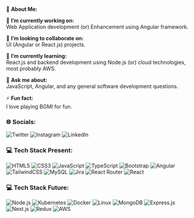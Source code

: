 💫 **About Me:**

🔭 **I’m currently working on:**  
Web Application development (or) Enhancement using Angular framework.

👯 **I’m looking to collaborate on:**  
UI (Angular or React.js) projects.

🌱 **I’m currently learning:**  
React.js and backend development using Node.js (or) cloud technologies, most probably AWS.

💬 **Ask me about:**  
JavaScript, Angular, and any general software development questions.

⚡ **Fun fact:**  
I love playing BGMI for fun.

<!-- Socials Section -->
<h3>🌐 Socials:</h3>

<!-- Social Buttons -->
<a href="https://x.com/Riyaz25387541" target="_blank" style="text-decoration: none;">
  <img src="https://img.shields.io/badge/Twitter-%231DA1F2.svg?style=for-the-badge&logo=twitter&logoColor=white" alt="Twitter">
</a>
<a href="https://www.instagram.com/riyaz_cherukuri/" target="_blank" style="text-decoration: none;">
  <img src="https://img.shields.io/badge/Instagram-%23E4405F.svg?style=for-the-badge&logo=instagram&logoColor=white" alt="Instagram">
</a>
<a href="https://www.linkedin.com/in/riyaz-cherukuri-abb379223/" target="_blank" style="text-decoration: none;">
  <img src="https://img.shields.io/badge/LinkedIn-%230077B5.svg?style=for-the-badge&logo=linkedin&logoColor=white" alt="LinkedIn">
</a>
<!-- <a href="https://stackoverflow.com/users/yourprofile" target="_blank" style="text-decoration: none;">
  <img src="https://img.shields.io/badge/StackOverflow-%23F58025.svg?style=for-the-badge&logo=stackoverflow&logoColor=white" alt="StackOverflow">
</a> -->

<!-- 💻 Tech Stack:
NodeJS AWS CSS3 JavaScript HTML5 TypeScript  Bootstrap  Express.js Next JS Redux React Router React TailwindCSS MongoDB MySQL LINUX Jira Docker Kubernetes -->

<!-- Tech Stack Section -->
<h3>💻 Tech Stack Present:</h3>

<!-- HTML5 -->
<a href="https://developer.mozilla.org/en-US/docs/Web/HTML" target="_blank" style="text-decoration: none;">
  <img src="https://img.shields.io/badge/HTML5-%23E34F26.svg?style=for-the-badge&logo=html5&logoColor=white" alt="HTML5">
</a>

<!-- CSS3 -->
<a href="https://www.w3.org/Style/CSS/" target="_blank" style="text-decoration: none;">
  <img src="https://img.shields.io/badge/CSS3-%231572B6.svg?style=for-the-badge&logo=css3&logoColor=white" alt="CSS3">
</a>

<!-- JavaScript -->
<a href="https://developer.mozilla.org/en-US/docs/Web/JavaScript" target="_blank" style="text-decoration: none;">
  <img src="https://img.shields.io/badge/JavaScript-%23F7DF1E.svg?style=for-the-badge&logo=javascript&logoColor=black" alt="JavaScript">
</a>

<!-- TypeScript -->
<a href="https://www.typescriptlang.org/" target="_blank" style="text-decoration: none;">
  <img src="https://img.shields.io/badge/TypeScript-%23007ACC.svg?style=for-the-badge&logo=typescript&logoColor=white" alt="TypeScript">
</a>

<!-- Bootstrap -->
<a href="https://getbootstrap.com/" target="_blank" style="text-decoration: none;">
  <img src="https://img.shields.io/badge/Bootstrap-%23563D7C.svg?style=for-the-badge&logo=bootstrap&logoColor=white" alt="Bootstrap">
</a>

<!-- Angular -->
<a href="https://angular.io/" target="_blank" style="text-decoration: none;">
  <img src="https://img.shields.io/badge/Angular-%23DD0031.svg?style=for-the-badge&logo=angular&logoColor=white" alt="Angular">
</a>

<!-- TailwindCSS -->
<a href="https://tailwindcss.com/" target="_blank" style="text-decoration: none;">
  <img src="https://img.shields.io/badge/TailwindCSS-%2306B6D4.svg?style=for-the-badge&logo=tailwind-css&logoColor=white" alt="TailwindCSS">
</a>

<!-- MySQL -->
<a href="https://www.mysql.com/" target="_blank" style="text-decoration: none;">
  <img src="https://img.shields.io/badge/MySQL-%234479A1.svg?style=for-the-badge&logo=mysql&logoColor=white" alt="MySQL">
</a>

<!-- Jira -->
<a href="https://www.atlassian.com/software/jira" target="_blank" style="text-decoration: none;">
  <img src="https://img.shields.io/badge/Jira-%230A0FFF.svg?style=for-the-badge&logo=jira&logoColor=white" alt="Jira">
</a>

<!-- React Router -->
<a href="https://reactrouter.com/" target="_blank" style="text-decoration: none;">
  <img src="https://img.shields.io/badge/React_Router-%23CA4245.svg?style=for-the-badge&logo=react-router&logoColor=white" alt="React Router">
</a>

<!-- React -->
<a href="https://reactjs.org/" target="_blank" style="text-decoration: none;">
  <img src="https://img.shields.io/badge/React-%2361DAFB.svg?style=for-the-badge&logo=react&logoColor=black" alt="React">
</a>

<!-- Tech Stack Section -->
<h3>💻 Tech Stack Future:</h3>

<!-- Node.js -->
<a href="https://nodejs.org/" target="_blank" style="text-decoration: none;">
  <img src="https://img.shields.io/badge/Node.js-%2343853D.svg?style=for-the-badge&logo=node.js&logoColor=white" alt="Node.js">
</a>

<!-- Kubernetes -->
<a href="https://kubernetes.io/" target="_blank" style="text-decoration: none;">
  <img src="https://img.shields.io/badge/Kubernetes-%23326CE5.svg?style=for-the-badge&logo=kubernetes&logoColor=white" alt="Kubernetes">
</a>

<!-- Docker -->
<a href="https://www.docker.com/" target="_blank" style="text-decoration: none;">
  <img src="https://img.shields.io/badge/Docker-%230db7ed.svg?style=for-the-badge&logo=docker&logoColor=white" alt="Docker">
</a>

<!-- Linux -->
<a href="https://www.linux.org/" target="_blank" style="text-decoration: none;">
  <img src="https://img.shields.io/badge/Linux-%23FCC624.svg?style=for-the-badge&logo=linux&logoColor=black" alt="Linux">
</a>

<!-- MongoDB -->
<a href="https://www.mongodb.com/" target="_blank" style="text-decoration: none;">
  <img src="https://img.shields.io/badge/MongoDB-%2347A248.svg?style=for-the-badge&logo=mongodb&logoColor=white" alt="MongoDB">
</a>

<!-- Express.js -->
<a href="https://expressjs.com/" target="_blank" style="text-decoration: none;">
  <img src="https://img.shields.io/badge/Express.js-%23000000.svg?style=for-the-badge&logo=express&logoColor=white" alt="Express.js">
</a>

<!-- Next.js -->
<a href="https://nextjs.org/" target="_blank" style="text-decoration: none;">
  <img src="https://img.shields.io/badge/Next.js-%23000000.svg?style=for-the-badge&logo=next.js&logoColor=white" alt="Next.js">
</a>

<!-- Redux -->
<a href="https://redux.js.org/" target="_blank" style="text-decoration: none;">
  <img src="https://img.shields.io/badge/Redux-%23764ABC.svg?style=for-the-badge&logo=redux&logoColor=white" alt="Redux">
</a>

<!-- AWS -->
<a href="https://aws.amazon.com/" target="_blank" style="text-decoration: none;">
  <img src="https://img.shields.io/badge/AWS-%23FF9900.svg?style=for-the-badge&logo=amazon-aws&logoColor=white" alt="AWS">
</a>

<!--
**riyaz-ch/riyaz-ch** is a ✨ _special_ ✨ repository because its `README.md` (this file) appears on your GitHub profile.

Here are some ideas to get you started:

- 🔭 I’m currently working on ...
- 🌱 I’m currently learning ...
- 👯 I’m looking to collaborate on ...
- 🤔 I’m looking for help with ...
- 💬 Ask me about ...
- 📫 How to reach me: ...
- 😄 Pronouns: ...
- ⚡ Fun fact: ...
-->
